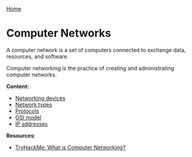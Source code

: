 [Home](../../README.md)

# Computer Networks

A computer network is a set of computers connected to exchange data, resources, and software.

Computer networking is the practice of creating and administrating computer networks.

**Content:**
- [Networking devices](./device.md)
- [Network types](./type.md)
- [Protocols](./protocol.md)
- [OSI model](./osi-model.md)
- [IP addresses](./ip-address.md)

**Resources:**
- [TryHackMe: What is Computer Networking?](https://tryhackme.com/room/whatisnetworking)

